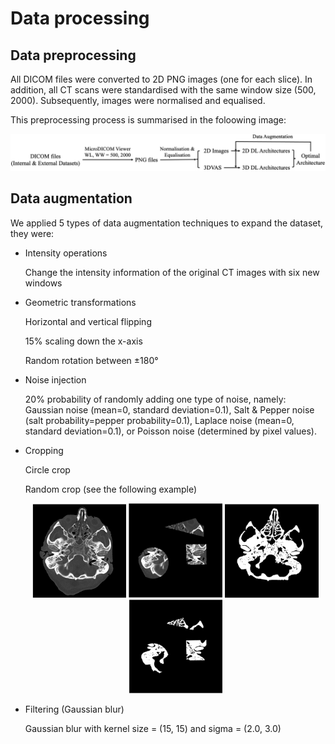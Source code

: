 # Data processing

## Data preprocessing

All DICOM files were converted to 2D PNG images (one for each slice). In addition, all CT scans were standardised with the same window size (500, 2000). Subsequently, images were normalised and equalised.

This preprocessing process is summarised in the foloowing image:

![prepro](https://github.com/BYO-UPM/Craneal_CT/blob/main/Documents/Figures/datapreprocess.png)

## Data augmentation

We applied 5 types of data augmentation techniques to expand the dataset, they were:

- Intensity operations
  
  Change the intensity information of the original CT images with six new windows
  
- Geometric transformations

  Horizontal and vertical flipping
  
  15% scaling down the x-axis

  Random rotation between ±180°
  
- Noise injection

  20% probability of randomly adding one type of noise, namely: Gaussian noise (mean=0, standard deviation=0.1), Salt & Pepper noise (salt probability=pepper probability=0.1), Laplace noise (mean=0, standard deviation=0.1), or Poisson noise (determined by pixel values).
  
- Cropping

  Circle crop

  Random crop (see the following example)
  <p align="center">
    <img src="https://github.com/BYO-UPM/Craneal_CT/blob/main/Documents/Figures/crop1.png" alt="Image 1" width="150" />
    <img src="https://github.com/BYO-UPM/Craneal_CT/blob/main/Documents/Figures/crop2.png" alt="Image 2" width="150" />
    <img src="https://github.com/BYO-UPM/Craneal_CT/blob/main/Documents/Figures/crop3.png" alt="Image 3" width="150" />
    <img src="https://github.com/BYO-UPM/Craneal_CT/blob/main/Documents/Figures/crop4.png" alt="Image 4" width="150" />
  </p>
  
- Filtering (Gaussian blur)

  Gaussian blur with kernel size = (15, 15) and sigma = (2.0, 3.0)
